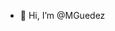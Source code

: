 - 👋 Hi, I’m @MGuedez

<!---
MGuedez/MGuedez is a ✨ special ✨ repository because its `README.md` (this file) appears on your GitHub profile.
You can click the Preview link to take a look at your changes.
--->
